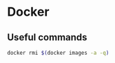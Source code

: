 # Docker

## Useful commands

```bash title="remove all images"
docker rmi $(docker images -a -q)
```
